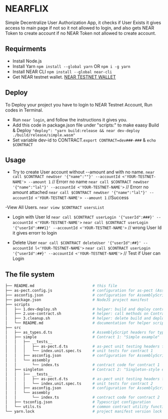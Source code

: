 # NEARFLIX
Simple Decentralize User Authorization App, it checks if User Exists it gives access to main page if not so it not allowed to login, and also gets NEAR Token to create account if no NEAR Token not allowed to create account.

## Requirments
- Install Node.js 
- Install Yarn `npm install --global yarn` OR `npm i -g yarn`
- Install NEAR CLI `npm install --global near-cli`
- Get NEAR testnet wallet. [NEAR TESTNET WALLET](https://wallet.testnet.near.org/)

## Deploy
To Deploy your project you have to login to NEAR Testnet Account, Run codes in Terminal.
- Run `near login`, and follow the instructions it gives you.
- Add this code in package.json file under "scripts:" to make eaasy Build & Deploy  `"deploy": "yarn build:release && near dev-deploy ./build/release/simple.wasm"`
- Set variable dev-id to CONTRACT.`export CONTRACT=dev###-###` & `echo $CONTRACT`

## Usage

- Try to create User account without --amount and with no name.
`near call $CONTRACT newUser '{"name":""}' --accountId <'YOUR-TESTNET-NAME'> --amount 1` // Errorr no name
`near call $CONTRACT newUser '{"name":"lal"}' --accountId <'YOUR-TESTNET-NAME'>` // Errorr no amount attached
`near call $CONTRACT newUser '{"name":"lal"}' --accountId <'YOUR-TESTNET-NAME'> --amount 1` //Success

-View All Users.
`near view $CONTRACT usersList`

- Login with User Id
`near call $CONTRACT userLogin '{"userId":###}' --accountId <'YOUR-TESTNET-NAME'>`
`near call $CONTRACT userLogin '{"userId":###1}' --accountId <'YOUR-TESTNET-NAME'>` // wrong User Id it gives errorr to login

- Delete User
`near call $CONTRACT deleteUser '{"userId":##}' --accountId l<'YOUR-TESTNET-NAME'>`
`near call $CONTRACT userLogin '{"userId":##}' --accountId <'YOUR-TESTNET-NAME'>` // Test if User can Login


## The file system

```sh
├── README.md                          # this file
├── as-pect.config.js                  # configuration for as-pect (AssemblyScript unit testing)
├── asconfig.json                      # configuration for AssemblyScript compiler (supports multiple contracts)
├── package.json                       # NodeJS project manifest
├── scripts
│   ├── 1.dev-deploy.sh                # helper: build and deploy contracts
│   ├── 2.use-contract.sh              # helper: call methods on ContractPromise
│   ├── 3.cleanup.sh                   # helper: delete build and deploy artifacts
│   └── README.md                      # documentation for helper scripts
├── src
│   ├── as_types.d.ts                  # AssemblyScript headers for type hints
│   ├── simple                         # Contract 1: "Simple example"
│   │   ├── __tests__
│   │   │   ├── as-pect.d.ts           # as-pect unit testing headers for type hints
│   │   │   └── index.unit.spec.ts     # unit tests for contract 1
│   │   ├── asconfig.json              # configuration for AssemblyScript compiler (one per contract)
│   │   └── assembly
│   │       └── index.ts               # contract code for contract 1
│   ├── singleton                      # Contract 2: "Singleton-style example"
│   │   ├── __tests__
│   │   │   ├── as-pect.d.ts           # as-pect unit testing headers for type hints
│   │   │   └── index.unit.spec.ts     # unit tests for contract 2
│   │   ├── asconfig.json              # configuration for AssemblyScript compiler (one per contract)
│   │   └── assembly
│   │       └── index.ts               # contract code for contract 2
│   ├── tsconfig.json                  # Typescript configuration
│   └── utils.ts                       # common contract utility functions
└── yarn.lock                          # project manifest version lock
```